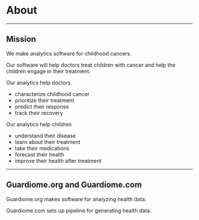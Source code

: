 # About

---

## Mission

We make analytics software for childhood cancers.

Our software will help doctors treat children with cancer and help the children engage in their treatment.

Our analytics help doctors
* characterize childhood cancer
* prioritize their treatment
* predict their response
* track their recovery

Our analytics help children

* understand their disease
* learn about their treatment
* take their medications
* forecast their health
* improve their health after treatment

---

## Guardiome.org and Guardiome.com

Guardiome.org makes software for analyzing health data.

Guardiome.com sets up pipeline for generating health data.
